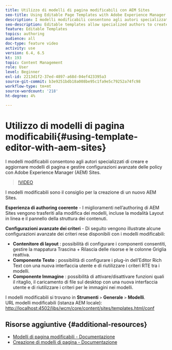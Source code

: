 ```yaml
---
title: Utilizzo di modelli di pagina modificabili con AEM Sites
seo-title: Using Editable Page Templates with Adobe Experience Manager Sites
description: I modelli modificabili consentono agli autori specializzati di creare e aggiornare modelli di pagina e gestire configurazioni avanzate delle policy con AEM Sites.
seo-description: Editable templates allow specialized authors to create and update page templates and manage advanced policy configurations with Adobe Experience Manager Sites.
feature: Editable Templates
topics: authoring
audience: all
doc-type: feature video
activity: use
version: 6.4, 6.5
kt: 193
topic: Content Management
role: User
level: Beginner
exl-id: 2213d1f2-37ed-4897-a68d-04ef423395a3
source-git-commit: b3e9251bdb18a008be95c1fa9e5c79252a74fc98
workflow-type: tm+mt
source-wordcount: '218'
ht-degree: 4%

---
```


# Utilizzo di modelli di pagina modificabili{#using-template-editor-with-aem-sites}

I modelli modificabili consentono agli autori specializzati di creare e aggiornare modelli di pagina e gestire configurazioni avanzate delle policy con Adobe Experience Manager (AEM) Sites.

>[!VIDEO](https://video.tv.adobe.com/v/326784?quality=12&learn=on)

I modelli modificabili sono il consiglio per la creazione di un nuovo AEM Sites.

**Esperienza di authoring coerente** - I miglioramenti nell’authoring di AEM Sites vengono trasferiti alla modifica dei modelli, incluse la modalità Layout in linea e il pannello della struttura dei contenuti.

**Configurazioni avanzate dei criteri** - Di seguito vengono illustrate alcune configurazioni avanzate dei criteri rese disponibili con i modelli modificabili:

* **Contenitore di layout** : possibilità di configurare i componenti consentiti, gestire la mappatura Trascina + Rilascia delle risorse e le colonne Griglia reattiva.
* **Componente Testo** : possibilità di configurare i plug-in dell’Editor Rich Text con una nuova interfaccia utente e di riutilizzare i criteri RTE tra i modelli.
* **Componente Immagine** : possibilità di attivare/disattivare funzioni quali il ritaglio, il caricamento di file sul desktop con una nuova interfaccia utente e di riutilizzare i criteri per le immagini nei modelli.

I modelli modificabili si trovano in **Strumenti** `>` **Generale** `>` **Modelli**.\
URL modelli modificabili (istanza AEM locale): [http://localhost:4502/libs/wcm/core/content/sites/templates.html/conf](http://localhost:4502/libs/wcm/core/content/sites/templates.html/conf)

## Risorse aggiuntive {#additional-resources}

* [Modelli di pagina modificabili - Documentazione](https://experienceleague.adobe.com/docs/experience-manager-65/developing/platform/templates/page-templates-editable.html?lang=it)
* [Creazione di modelli di pagina - Documentazione](https://experienceleague.adobe.com/docs/experience-manager-65/authoring/siteandpage/templates.html)
